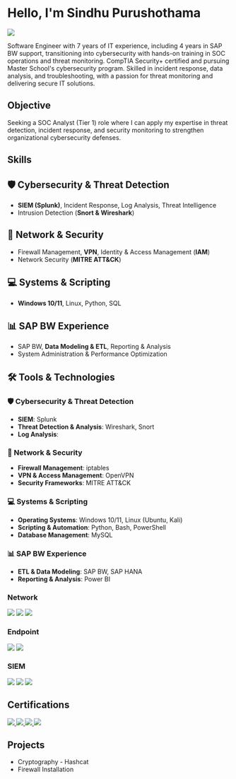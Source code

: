# Hello, I'm Sindhu Purushothama
<a href="https://www.linkedin.com/in/sindhu-purushothama/"><img src="https://img.shields.io/badge/-LinkedIn-0072b1?&style=for-the-badge&logo=linkedin&logoColor=white" /></a>


Software Engineer with 7 years of IT experience, including 4 years in SAP BW support, transitioning into cybersecurity with hands-on training in SOC operations and threat monitoring. CompTIA Security+ certified and pursuing Master School's cybersecurity program. Skilled in incident response, data analysis, and troubleshooting, with a passion for threat monitoring and delivering secure IT solutions.

## Objective

Seeking a SOC Analyst (Tier 1) role where I can apply my expertise in threat detection, incident response, and security monitoring to strengthen organizational cybersecurity defenses.

## Skills

## 🛡️ Cybersecurity & Threat Detection
- **SIEM (Splunk)**, Incident Response, Log Analysis, Threat Intelligence  
- Intrusion Detection (**Snort & Wireshark**)

## 🔐 Network & Security
- Firewall Management, **VPN**, Identity & Access Management (**IAM**)  
- Network Security (**MITRE ATT&CK**)

## 💻 Systems & Scripting
- **Windows 10/11**, Linux, Python, SQL

## 📊 SAP BW Experience
- SAP BW, **Data Modeling & ETL**, Reporting & Analysis  
- System Administration & Performance Optimization

## 🛠️ Tools & Technologies

### 🛡️ Cybersecurity & Threat Detection
- **SIEM**: Splunk  
- **Threat Detection & Analysis**: Wireshark, Snort  
- **Log Analysis**:

### 🔐 Network & Security
- **Firewall Management**: iptables  
- **VPN & Access Management**: OpenVPN  
- **Security Frameworks**: MITRE ATT&CK  

### 💻 Systems & Scripting
- **Operating Systems**: Windows 10/11, Linux (Ubuntu, Kali)  
- **Scripting & Automation**: Python, Bash, PowerShell  
- **Database Management**: MySQL 

### 📊 SAP BW Experience
- **ETL & Data Modeling**: SAP BW, SAP HANA  
- **Reporting & Analysis**: Power BI  

### Network
<div>
    <img src="https://img.shields.io/badge/-Wireshark-1679A7?&style=for-the-badge&logo=Wireshark&logoColor=white" />
    <img src="https://img.shields.io/badge/-Suricata-EF3B2D?&style=for-the-badge&logo=Suricata&logoColor=white" />
    <img src="https://img.shields.io/badge/-Zeek-777BB4?&style=for-the-badge&logo=Zeek&logoColor=white" />
</div>

### Endpoint
<div>
    <img src="https://img.shields.io/badge/-Microsoft_Defender_for_Endpoint-00A4EF?&style=for-the-badge&logo=Microsoft&logoColor=white" />
    <img src="https://img.shields.io/badge/-Velociraptor-4B275F?&style=for-the-badge&logo=Velociraptor&logoColor=white" />
</div>

### SIEM
<div>
    <img src="https://img.shields.io/badge/-Microsoft_Sentinel-0078D4?&style=for-the-badge&logo=Microsoft&logoColor=white" />
    <img src="https://img.shields.io/badge/-Splunk-000000?&style=for-the-badge&logo=Splunk&logoColor=white" />
    <img src="https://img.shields.io/badge/-Elastic-005571?&style=for-the-badge&logo=Elastic&logoColor=white" />
</div>

## Certifications
<div>
    <a href="https://www.credly.com/badges/eb895969-fd0f-4d85-b400-bd27773df68e">
        <img src="https://img.shields.io/badge/-Security%2B-FF0000?&style=for-the-badge&logo=CompTIA&logoColor=white" />
    </a>
    <a href="https://www.coursera.org/account/accomplishments/specialization/certificate/6FDGY9X5X2XA">
        <img src="https://img.shields.io/badge/-Google%20Cybersecurity-4285F4?&style=for-the-badge&logo=Google&logoColor=white" />
    </a>
    <a href="https://www.coursera.org/account/accomplishments/specialization/certificate/KZCLBSF3YPRD">
        <img src="https://img.shields.io/badge/-Google%20IT-34A853?&style=for-the-badge&logo=Google&logoColor=white" />
    </a>
    <a href="https://www.credly.com/badges/1065aef4-777e-44ad-a8c3-ab4dc8cac1fb">
        <img src="https://img.shields.io/badge/-Intro%20to%20Cybersecurity-FF9900?&style=for-the-badge&logo=Cybersecurity&logoColor=white" />
    </a>
</div>

## Projects
- Cryptography - Hashcat
- Firewall Installation
